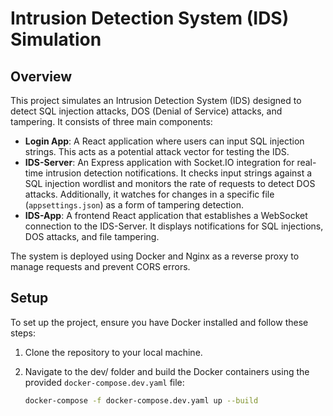# Intrusion Detection System (IDS) Simulation

## Overview

This project simulates an Intrusion Detection System (IDS) designed to detect SQL injection attacks, DOS (Denial of Service) attacks, and tampering. It consists of three main components:

- **Login App**: A React application where users can input SQL injection strings. This acts as a potential attack vector for testing the IDS.
- **IDS-Server**: An Express application with Socket.IO integration for real-time intrusion detection notifications. It checks input strings against a SQL injection wordlist and monitors the rate of requests to detect DOS attacks. Additionally, it watches for changes in a specific file (`appsettings.json`) as a form of tampering detection.
- **IDS-App**: A frontend React application that establishes a WebSocket connection to the IDS-Server. It displays notifications for SQL injections, DOS attacks, and file tampering.

The system is deployed using Docker and Nginx as a reverse proxy to manage requests and prevent CORS errors.


## Setup

To set up the project, ensure you have Docker installed and follow these steps:

1. Clone the repository to your local machine.
2. Navigate to the dev/ folder and build the Docker containers using the provided `docker-compose.dev.yaml` file:

   ```bash
   docker-compose -f docker-compose.dev.yaml up --build

